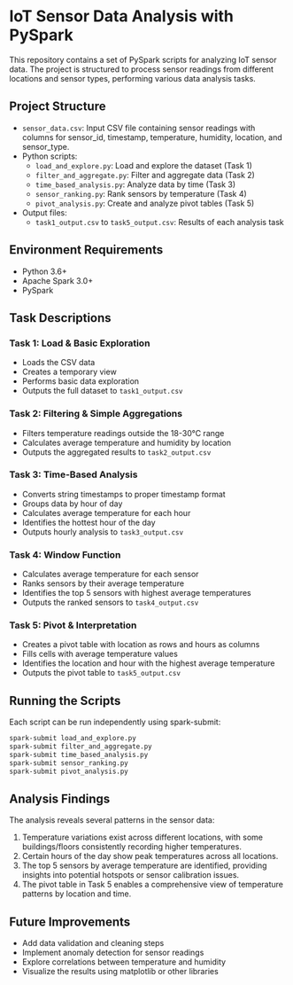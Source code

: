 # IoT Sensor Data Analysis with PySpark

This repository contains a set of PySpark scripts for analyzing IoT sensor data. The project is structured to process sensor readings from different locations and sensor types, performing various data analysis tasks.

## Project Structure

- `sensor_data.csv`: Input CSV file containing sensor readings with columns for sensor_id, timestamp, temperature, humidity, location, and sensor_type.
- Python scripts:
  - `load_and_explore.py`: Load and explore the dataset (Task 1)
  - `filter_and_aggregate.py`: Filter and aggregate data (Task 2)
  - `time_based_analysis.py`: Analyze data by time (Task 3)
  - `sensor_ranking.py`: Rank sensors by temperature (Task 4)
  - `pivot_analysis.py`: Create and analyze pivot tables (Task 5)
- Output files:
  - `task1_output.csv` to `task5_output.csv`: Results of each analysis task

## Environment Requirements

- Python 3.6+
- Apache Spark 3.0+
- PySpark

## Task Descriptions

### Task 1: Load & Basic Exploration
- Loads the CSV data
- Creates a temporary view
- Performs basic data exploration
- Outputs the full dataset to `task1_output.csv`

### Task 2: Filtering & Simple Aggregations
- Filters temperature readings outside the 18-30°C range
- Calculates average temperature and humidity by location
- Outputs the aggregated results to `task2_output.csv`

### Task 3: Time-Based Analysis
- Converts string timestamps to proper timestamp format
- Groups data by hour of day
- Calculates average temperature for each hour
- Identifies the hottest hour of the day
- Outputs hourly analysis to `task3_output.csv`

### Task 4: Window Function
- Calculates average temperature for each sensor
- Ranks sensors by their average temperature
- Identifies the top 5 sensors with highest average temperatures
- Outputs the ranked sensors to `task4_output.csv`

### Task 5: Pivot & Interpretation
- Creates a pivot table with location as rows and hours as columns
- Fills cells with average temperature values
- Identifies the location and hour with the highest average temperature
- Outputs the pivot table to `task5_output.csv`

## Running the Scripts

Each script can be run independently using spark-submit:

```bash
spark-submit load_and_explore.py
spark-submit filter_and_aggregate.py
spark-submit time_based_analysis.py
spark-submit sensor_ranking.py
spark-submit pivot_analysis.py
```


## Analysis Findings

The analysis reveals several patterns in the sensor data:

1. Temperature variations exist across different locations, with some buildings/floors consistently recording higher temperatures.
2. Certain hours of the day show peak temperatures across all locations.
3. The top 5 sensors by average temperature are identified, providing insights into potential hotspots or sensor calibration issues.
4. The pivot table in Task 5 enables a comprehensive view of temperature patterns by location and time.

## Future Improvements

- Add data validation and cleaning steps
- Implement anomaly detection for sensor readings
- Explore correlations between temperature and humidity
- Visualize the results using matplotlib or other libraries
